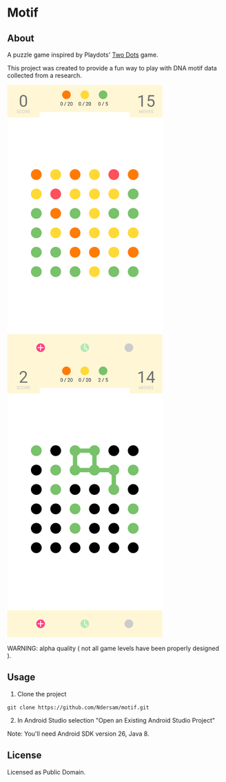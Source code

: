 # Motif
## About
A puzzle game inspired by Playdots' [Two Dots](https://www.dots.co/twodots/) game.

This project was created to provide a fun way to play with DNA motif data collected from a research.

 <img src="https://github.com/Ndersam/motif/blob/master/docs/images/img01.png" height="640" width="360" alt="game screenshot" align="left"> 
 <img src="https://github.com/Ndersam/motif/blob/master/docs/images/img02.png" height="640" width="360" alt="game screenshot" > 
 

WARNING: alpha quality ( not all game levels have been properly designed ).


## Usage
1. Clone the project

  ```
  git clone https://github.com/Ndersam/motif.git
  ```
2. In Android Studio selection "Open an Existing Android Studio Project"

Note: You'll need Android SDK version 26, Java 8. 
## License
Licensed as Public Domain.
